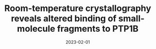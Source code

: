 ---
title: "Room-temperature crystallography reveals altered binding of small-molecule fragments to PTP1B"
date: "2023-02-01"
authors: "Mehlman TS, Biel JT, Azeem SM, Nelson ER, Hossain S, Dunnett LE, Paterson NG, Douangamath A, Talon R, Axford D, Orins H, von Delft F, Keedy DA"
reviewers: "San Felipe CJ, Asthana P, Fraser J"
image: "/static/img/reviews/2022_mehlman.png"

peer-review:
 - biorxiv_version: "2022.11.02.514751v1"
 - disqus: "2t152od"

published:
- pmid: "36881464"
---